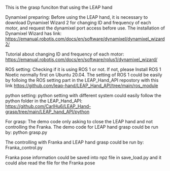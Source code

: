 This is the grasp funciton that using the LEAP hand

Dynamixel preparing:
Before using the LEAP hand, it is necessary to download Dynamixel Wizard 2 for changing ID and frequency of each motor, and request the dynamixel port access before use. 
The installation of Dynamixel Wizard has link: https://emanual.robotis.com/docs/en/software/dynamixel/dynamixel_wizard2/

Tutorial about changing ID and frequency of each motor: https://emanual.robotis.com/docs/en/software/rplus1/dynamixel_wizard/

ROS setting:
Checking if it is using ROS 1 or not. If not, please Install ROS 1 Noetic normally first on Ubuntu 20.04.
The setting of ROS 1 could be easily by folloing the ROS setting part in the LEAP_Hand_API repostory with this link https://github.com/leap-hand/LEAP_Hand_API/tree/main/ros_module

python setting:
python setting with different system could easily follow the python folder in the LEAP_Hand_API: https://github.com/CarlHu6/LEAP_Hand-grasp/tree/main/LEAP_hand_API/python

For grasp:
The demo code only asking to close the LEAP hand and not controlling the Franka. The demo code for LEAP hand grasp could be run by: python grasp.py 

The controlling with Franka and LEAP hand grasp could be run by: Franka_control.py

Franka pose information could be saved into npz file in save_load.py and it could alse read the file for the Franka pose

